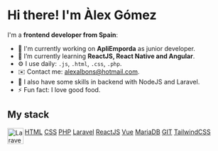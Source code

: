 
# Hi there! I'm Àlex Gómez

I'm a **frontend developer from Spain**:
 

- 🏢 I'm currently working on **ApliEmporda** as junior developer.
- 🌱 I’m currently learning **ReactJS, React Native and Angular**.
- ⚙️ I use daily: `.js`, `.html`, `.css`, `.php`.
- ✉️ Contact me: alexalbons@hotmail.com.
- 💬 I also have some skills in backend with NodeJS and Laravel.
- ⚡️ Fun fact: I love good food.

## My stack

<a href="#">
  <img
    align="left"
    alt="Laravel"
    title="Laravel"
    width="36px"
    src="https://upload.vectorlogo.zone/logos/laravel/images/fd9bffa7-873e-4946-92bc-815ed69faeec.svg"
  />
</a>

[HTML](https://upload.wikimedia.org/wikipedia/commons/a/a7/React-icon.svg)
[CSS](https://upload.wikimedia.org/wikipedia/commons/a/a7/React-icon.svg)
[PHP](https://upload.wikimedia.org/wikipedia/commons/a/a7/React-icon.svg)
[Laravel](https://upload.wikimedia.org/wikipedia/commons/a/a7/React-icon.svg)
[ReactJS](https://upload.wikimedia.org/wikipedia/commons/a/a7/React-icon.svg)
[Vue](https://upload.wikimedia.org/wikipedia/commons/a/a7/React-icon.svg)
[MariaDB](https://static-00.iconduck.com/assets.00/mariadb-icon-512x340-txozryr2.png)
[GIT](https://upload.wikimedia.org/wikipedia/commons/a/a7/React-icon.svg)
[TailwindCSS](https://upload.wikimedia.org/wikipedia/commons/a/a7/React-icon.svg)
